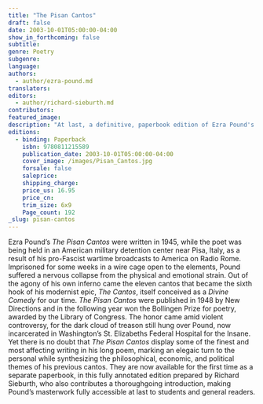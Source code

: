 ```yaml
---
title: "The Pisan Cantos"
draft: false
date: 2003-10-01T05:00:00-04:00
show_in_forthcoming: false
subtitle:
genre: Poetry
subgenre:
language:
authors:
  - author/ezra-pound.md
translators:
editors:
  - author/richard-sieburth.md
contributors:
featured_image:
description: "At last, a definitive, paperbook edition of Ezra Pound's finest work "
editions:
  - binding: Paperback
    isbn: 9780811215589
    publication_date: 2003-10-01T05:00:00-04:00
    cover_image: /images/Pisan_Cantos.jpg
    forsale: false
    saleprice:
    shipping_charge:
    price_us: 16.95
    price_cn:
    trim_size: 6x9
    Page_count: 192
_slug: pisan-cantos
---
```


Ezra Pound’s _The Pisan Cantos_ were written in 1945, while the poet was being held in an American military detention center near Pisa, Italy, as a result of his pro-Fascist wartime broadcasts to America on Radio Rome. Imprisoned for some weeks in a wire cage open to the elements, Pound suffered a nervous collapse from the physical and emotional strain. Out of the agony of his own inferno came the eleven cantos that became the sixth hook of his modernist epic, _The Cantos_, itself conceived as a _Divine Comedy_ for our time. _The Pisan Cantos_ were published in 1948 by New Directions and in the following year won the Bollingen Prize for poetry, awarded by the Library of Congress. The honor came amid violent controversy, for the dark cloud of treason still hung over Pound, now incarcerated in Washington’s St. Elizabeths Federal Hospital for the Insane. Yet there is no doubt that _The Pisan Cantos_ display some of the finest and most affecting writing in his long poem, marking an elegaic turn to the personal while synthesizing the philosophical, economic, and political themes of his previous cantos. They are now available for the first time as a separate paperbook, in this fully annotated edition prepared by Richard Sieburth, who also contributes a thoroughgoing introduction, making Pound’s masterwork fully accessible at last to students and general readers.

